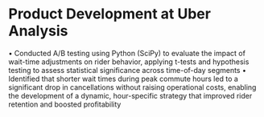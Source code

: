 # Product Development at Uber Analysis

•	Conducted A/B testing using Python (SciPy) to evaluate the impact of wait-time adjustments on rider behavior, applying t-tests and hypothesis testing to assess statistical significance across time-of-day segments
•	Identified that shorter wait times during peak commute hours led to a significant drop in cancellations without raising operational costs, enabling the development of a dynamic, hour-specific strategy that improved rider retention and boosted profitability


